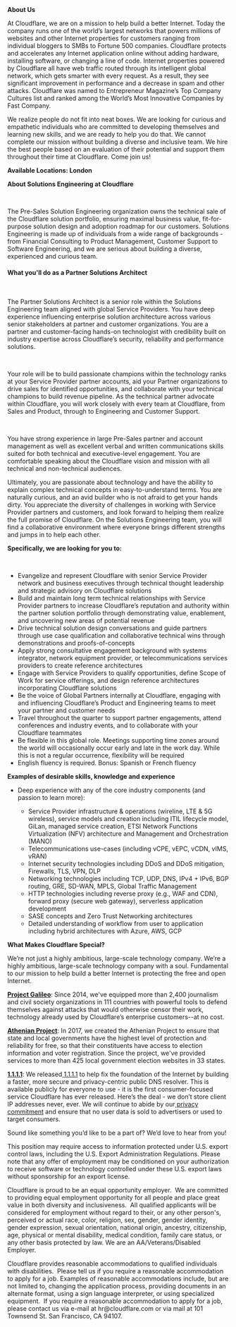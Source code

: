 <div class="content-intro">
	<div><strong>About Us</strong></div>
	<div>
		<p>At Cloudflare, we are on a mission to help build a better Internet. Today the company runs one of the world’s largest networks that powers millions of websites and other Internet properties for customers ranging from individual bloggers to SMBs to Fortune 500 companies. Cloudflare protects and accelerates any Internet application online without adding hardware, installing software, or changing a line of code. Internet properties powered by Cloudflare all have web traffic routed through its intelligent global network, which gets smarter with every request. As a result, they see significant improvement in performance and a decrease in spam and other attacks. Cloudflare was named to Entrepreneur Magazine’s Top Company Cultures list and ranked among the World’s Most Innovative Companies by Fast Company.&nbsp;</p>
		<p><span style="font-weight: 400;">We realize people do not fit into neat boxes. We are looking for curious and empathetic individuals who are committed to developing themselves and learning new skills, and we are ready to help you do that. We cannot complete our mission without building a diverse and inclusive team. We hire the best people based on an evaluation of their potential and support them throughout their time at Cloudflare. Come join us!&nbsp;</span></p>
	</div>
</div>
<p><strong>Available Locations: London</strong></p>
<p><strong>About Solutions Engineering at Cloudflare</strong></p>
<p>&nbsp;</p>
<p>The Pre-Sales Solution Engineering organization owns the technical sale of the Cloudflare solution portfolio, ensuring maximal business value, fit-for-purpose solution design and adoption roadmap for our customers. Solutions Engineering is made up of individuals from a wide range of backgrounds - from Financial Consulting to Product Management, Customer Support to Software Engineering, and we are serious about building a diverse, experienced and curious team.&nbsp;</p>
<h4><strong>What you'll do as a Partner Solutions Architect</strong></h4>
<p>&nbsp;</p>
<p>The Partner Solutions Architect is a senior role within the Solutions Engineering team aligned with global Service Providers. You have deep experience influencing enterprise solution architecture across various senior stakeholders at partner and customer organizations. You are a partner and customer-facing hands-on technologist with credibility built on industry expertise across Cloudflare’s security, reliability and performance solutions.&nbsp;</p>
<p>&nbsp;</p>
<p>Your role will be to build passionate champions within the technology ranks at your Service Provider partner accounts, aid your Partner organizations to drive sales for identified opportunities, and collaborate with your technical champions to build revenue pipeline. As the technical partner advocate within Cloudflare, you will work closely with every team at Cloudflare, from Sales and Product, through to Engineering and Customer Support.&nbsp;</p>
<p>&nbsp;</p>
<p>You have strong experience in large Pre-Sales partner and account management as well as excellent verbal and written communications skills suited for both technical and executive-level engagement. You are comfortable speaking about the Cloudflare vision and mission with all technical and non-technical audiences.&nbsp;</p>
<p>Ultimately, you are passionate about technology and have the ability to explain complex technical concepts in easy-to-understand terms. You are naturally curious, and an avid builder who is not afraid to get your hands dirty. You appreciate the diversity of challenges in working with Service Provider partners and customers, and look forward to helping them realize the full promise of Cloudflare. On the Solutions Engineering team, you will find a collaborative environment where everyone brings different strengths and jumps in to help each other.</p>
<p><strong>Specifically, we are looking for you to:</strong></p>
<p>&nbsp;</p>
<ul>
	<li>Evangelize and represent Cloudflare with senior Service Provider network and business executives through technical thought leadership and strategic advisory on Cloudflare solutions</li>
	<li>Build and maintain long term technical relationships with Service Provider partners to increase Cloudflare’s reputation and authority within the partner solution portfolio through demonstrating value, enablement, and uncovering new areas of potential revenue</li>
	<li>Drive technical solution design conversations and guide partners through use case qualification and collaborative technical wins through demonstrations and proofs-of-concepts</li>
	<li>Apply strong consultative engagement background with systems integrator, network equipment provider, or telecommunications services providers to create reference architectures</li>
	<li>Engage with Service Providers to qualify opportunities, define Scope of Work for service offerings, and design reference architectures incorporating Cloudflare solutions</li>
	<li>Be the voice of Global Partners internally at Cloudflare, engaging with and influencing Cloudflare’s Product and Engineering teams to meet your partner and customer needs</li>
	<li>Travel throughout the quarter to support partner engagements, attend conferences and industry events, and to collaborate with your Cloudflare teammates</li>
	<li>Be flexible in this global role. Meetings supporting time zones around the world will occasionally occur early and late in the work day. While this is not a regular occurrence, flexibility will be required</li>
	<li>English fluency is required. Bonus: Spanish or French fluency</li>
</ul>
<p><strong>Examples of desirable skills, knowledge and experience</strong></p>
<ul>
	<li>Deep experience with any of the core industry components (and passion to learn more):</li>
	<ul>
		<li>Service Provider infrastructure &amp; operations (wireline, LTE &amp; 5G wireless), service models and creation including ITIL lifecycle model, GiLan, managed service creation, ETSI Network Functions Virtualization (NFV) architecture and Management and Orchestration (MANO)&nbsp;</li>
		<li>Telecommunications use-cases (including vCPE, vEPC, vCDN, vIMS, vRAN)</li>
		<li>Internet security technologies including DDoS and DDoS mitigation, Firewalls, TLS, VPN, DLP</li>
		<li>Networking technologies including TCP, UDP, DNS, IPv4 + IPv6, BGP routing, GRE, SD-WAN, MPLS, Global Traffic Management</li>
		<li>HTTP technologies including reverse proxy (e.g., WAF and CDN), forward proxy (secure web gateway), serverless application development</li>
		<li>SASE concepts and Zero Trust Networking architectures</li>
		<li>Detailed understanding of workflow from user to application including hybrid architectures with Azure, AWS, GCP</li>
	</ul>
</ul>
<div class="content-conclusion">
	<p><strong>What Makes Cloudflare Special?</strong></p>
	<p><span style="font-weight: 400;">We’re not just a highly ambitious, large-scale technology company. We’re a highly ambitious, large-scale technology company with a soul. Fundamental to our mission to help build a better Internet is protecting the free and open Internet.</span></p>
	<p><a href="https://blog.cloudflare.com/protecting-free-expression-online/"><strong>Project Galileo</strong></a><span style="font-weight: 400;">: Since 2014, we've equipped more than 2,400 journalism and civil society organizations in 111 countries with powerful tools to defend themselves against attacks that would otherwise censor their work, technology already used by Cloudflare’s enterprise customers--at no cost.</span></p>
	<p><strong><a href="https://www.cloudflare.com/athenian/">Athenian Project</a></strong><span style="font-weight: 400;">: In 2017, we created the Athenian Project to ensure that state and local governments have the highest level of protection and reliability for free, so that their constituents have access to election information and voter registration. Since the project, we've provided services to more than 425 local government election websites in 33 states.</span></p>
	<p><a href="https://1.1.1.1/"><strong>1.1.1.1</strong></a><span style="font-weight: 400;">: We released</span><a href="https://1.1.1.1/"> <span style="font-weight: 400;">1.1.1.1</span></a><span style="font-weight: 400;"> to help fix the foundation of the Internet by building a faster, more secure and privacy-centric public DNS resolver. This is available publicly for everyone to use - it is the first consumer-focused service Cloudflare has ever released. Here’s the deal - we don’t store client IP addresses never, ever. We will continue to abide by our</span><a href="https://developers.cloudflare.com/1.1.1.1/privacy/public-dns-resolver"> privacy commitment</a><span style="font-weight: 400;"> and ensure that no user data is sold to advertisers or used to target consumers.</span></p>
	<p><span style="font-weight: 400;">Sound like something you’d like to be a part of? We’d love to hear from you!</span></p>
	<p><span style="font-weight: 400;">This position may require access to information protected under U.S. export control laws, including the U.S. Export Administration Regulations. Please note that any offer of employment may be conditioned on your authorization to receive software or technology controlled under these U.S. export laws without sponsorship for an export license.</span></p>
	<p><span style="font-weight: 400;">Cloudflare is proud to be an equal opportunity employer. &nbsp;We are committed to providing equal employment opportunity for all people and place great value in both diversity and inclusiveness. &nbsp;All qualified applicants will be considered for employment without regard to their, or any other person's, perceived or actual</span> <span style="font-weight: 400;">race, color, religion, sex, gender, gender identity, gender expression, sexual orientation, national origin, ancestry, citizenship, age, physical or mental disability, medical condition, family care status, or any other basis protected by law. </span><span style="font-weight: 400;">We are an AA/Veterans/Disabled Employer.</span></p>
	<p><span style="font-weight: 400;">Cloudflare provides reasonable accommodations to qualified individuals with disabilities. &nbsp;Please tell us if you require a reasonable accommodation to apply for a job. Examples of reasonable accommodations include, but are not limited to, changing the application process, providing documents in an alternate format, using a sign language interpreter, or using specialized equipment. &nbsp;If you require a reasonable accommodation to apply for a job, please contact us via e-mail at </span><span style="font-weight: 400;">hr@cloudflare.com</span><span style="font-weight: 400;"> or via mail at 101 Townsend St. San Francisco, CA 94107.</span></p>
</div>